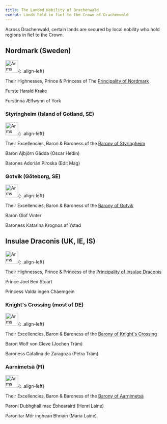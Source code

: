 ```yaml
---
title: The Landed Nobility of Drachenwald
exerpt: Lands held in fief to the Crown of Drachenwald
---
```


Across Drachenwald, certain lands are secured by local nobility who hold regions in fief to the Crown.

## Nordmark (Sweden)

<img src="{{ site.baseurl }}{% link images/heraldry/nm_vapen_liten.gif %}" width="40" alt="Arms of Nordmark">{: .align-left}  

Their Highnesses, Prince & Princess of The [Principality of Nordmark](http://www.nordmark.org/)

Furste Harald Krake  
<script type="text/javascript">document.write(String.fromCharCode(60,97,32,104,114,101,102,61,39,109,97,105,108,116,111,58,102,117,114,115,116,101,64,110,111,114,100,109,97,114,107,46,111,114,103,39,62,102,117,114,115,116,101,64,110,111,114,100,109,97,114,107,46,111,114,103,60,47,97,62));</script>

Furstinna Ælfwynn of York  
<script type="text/javascript">document.write(String.fromCharCode(60,97,32,104,114,101,102,61,39,109,97,105,108,116,111,58,102,117,114,115,116,105,110,110,97,64,110,111,114,100,109,97,114,107,46,111,114,103,39,62,102,117,114,115,116,105,110,110,97,64,110,111,114,100,109,97,114,107,46,111,114,103,60,47,97,62));</script>

### Styringheim (Island of Gotland, SE)

<img src="{{ site.baseurl }}{% link images/heraldry/styringheim_logo.gif %}" width="40" alt="Arms of Styringheim">{: .align-left}  

Their Excellencies, Baron & Baroness of the [Barony of Styringheim](https://www.styringheim.se/)  

Baron Ajbjörn Gädda (Oscar Hedin)  
<script type="text/javascript">document.write(String.fromCharCode(60,97,32,104,114,101,102,61,39,109,97,105,108,116,111,58,98,97,114,111,110,64,115,116,121,114,105,110,103,104,101,105,109,46,115,101,39,62,98,97,114,111,110,64,115,116,121,114,105,110,103,104,101,105,109,46,115,101,60,47,97,62));</script>

Barones Adorián Piroska (Edit Mag)  
<script type="text/javascript">document.write(String.fromCharCode(60,97,32,104,114,101,102,61,39,109,97,105,108,116,111,58,98,97,114,111,110,101,115,115,97,64,115,116,121,114,105,110,103,104,101,105,109,46,115,101,39,62,98,97,114,111,110,101,115,115,97,64,115,116,121,114,105,110,103,104,101,105,109,46,115,101,60,47,97,62));</script>

### Gotvik (Göteborg, SE)  

<img src="{{ site.baseurl }}{% link images/heraldry/gotviktrans.gif %}" width="40" alt="Arms of Gotvik">{: .align-left}  

Their Excellencies, Baron & Baroness of the [Barony of Gotvik](http://www.gotvik.se/)

Baron Olof Vinter  
<script type="text/javascript">document.write(String.fromCharCode(60,97,32,104,114,101,102,61,39,109,97,105,108,116,111,58,98,97,114,111,110,64,103,111,116,118,105,107,46,115,101,39,62,98,97,114,111,110,64,103,111,116,118,105,107,46,115,101,60,47,97,62));</script>

Baroness Katarina Krognos af Ystad  
<script type="text/javascript">document.write(String.fromCharCode(60,97,32,104,114,101,102,61,39,109,97,105,108,116,111,58,98,97,114,111,110,101,115,115,64,103,111,116,118,105,107,46,115,101,39,62,98,97,114,111,110,101,115,115,64,103,111,116,118,105,107,46,115,101,60,47,97,62));</script>

## Insulae Draconis (UK, IE, IS)  

<img src="{{ site.baseurl }}{% link images/heraldry/idarms.gif %}" width="40" alt="Arms of Insulae Draconis">{: .align-left}  

Their Highnesses, Prince & Princess of the [Principality of Insulae Draconis](http://www.insulaedraconis.org/)  

Prince Joel Ben Stuart   
<script type="text/javascript">document.write(String.fromCharCode(60,97,32,104,114,101,102,61,39,109,97,105,108,116,111,58,112,114,105,110,99,101,64,105,110,115,117,108,97,101,100,114,97,99,111,110,105,115,46,111,114,103,39,62,112,114,105,110,99,101,64,105,110,115,117,108,97,101,100,114,97,99,111,110,105,115,46,111,114,103,60,47,97,62));</script>

Princess Valda ingen Cháemgein  
<script type="text/javascript">document.write(String.fromCharCode(60,97,32,104,114,101,102,61,39,109,97,105,108,116,111,58,112,114,105,110,99,101,115,115,64,105,110,115,117,108,97,101,100,114,97,99,111,110,105,115,46,111,114,103,39,62,112,114,105,110,99,101,115,115,64,105,110,115,117,108,97,101,100,114,97,99,111,110,105,115,46,111,114,103,60,47,97,62));</script>
 
### Knight's Crossing (most of DE)  

<img src="{{ site.baseurl }}{% link images/heraldry/knightscrossing_m.gif %}" width="40" alt="Arms of Knight's Crossing">{: .align-left}  

Their Excellencies, Baron & Baroness of the [Barony of Knight's Crossing](http://www.knightscrossing.org/)  
 
Baron Wolf von Cleve (Jochen Träm)  
<script type="text/javascript">document.write(String.fromCharCode(60,97,32,104,114,101,102,61,39,109,97,105,108,116,111,58,98,97,114,111,110,64,107,110,105,103,104,116,115,99,114,111,115,115,105,110,103,46,111,114,103,39,62,98,97,114,111,110,64,107,110,105,103,104,116,115,99,114,111,115,115,105,110,103,46,111,114,103,60,47,97,62));</script>

Baroness Catalina de Zaragoza (Petra Träm)  
<script type="text/javascript">document.write(String.fromCharCode(60,97,32,104,114,101,102,61,39,109,97,105,108,116,111,58,98,97,114,111,110,105,110,64,107,110,105,103,104,116,115,99,114,111,115,115,105,110,103,46,111,114,103,39,62,98,97,114,111,110,105,110,64,107,110,105,103,104,116,115,99,114,111,115,115,105,110,103,46,111,114,103,60,47,97,62));</script>
 
### Aarnimetsä (FI)

<img src="{{ site.baseurl }}{% link images/heraldry/arnimetsa.gif %}" width="40" alt="Arms of Aarnimetsä">{: .align-left}  

Their Excellencies, Baron & Baroness of the [Barony of Aarnimetsä](http://www.aarnimetsa.org/)
 
Paroni Dubhghall mac Ébhearáird (Henri Laine)  
<script type="text/javascript">document.write(String.fromCharCode(60,97,32,104,114,101,102,61,39,109,97,105,108,116,111,58,112,97,114,111,110,105,64,97,97,114,110,105,109,101,116,115,97,46,111,114,103,39,62,112,97,114,111,110,105,64,97,97,114,110,105,109,101,116,115,97,46,111,114,103,60,47,97,62));</script>
 
Paronitar Mór inghean Bhriain (Maria Laine)  
<script type="text/javascript">document.write(String.fromCharCode(60,97,32,104,114,101,102,61,39,109,97,105,108,116,111,58,112,97,114,111,110,105,116,97,114,64,97,97,114,110,105,109,101,116,115,97,46,111,114,103,39,62,112,97,114,111,110,105,116,97,114,64,97,97,114,110,105,109,101,116,115,97,46,111,114,103,60,47,97,62));</script>